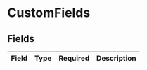 # CustomFields


## Fields

| Field       | Type        | Required    | Description |
| ----------- | ----------- | ----------- | ----------- |